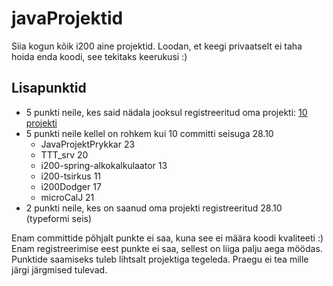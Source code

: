 # javaProjektid

Siia kogun kõik i200 aine projektid. Loodan, et keegi privaatselt ei taha hoida enda koodi, see tekitaks keerukusi :)

## Lisapunktid

- 5 punkti neile, kes said nädala jooksul registreeritud oma projekti: [10 projekti](https://github.com/KristerV/javaProjektid/commit/162fca4bd038b2ddcc3344309454cbf935e17c54)
- 5 punkti neile kellel on rohkem kui 10 committi seisuga 28.10
   - JavaProjektPrykkar 23
   - TTT_srv 20
   - i200-spring-alkokalkulaator 13
   - i200-tsirkus 11
   - i200Dodger 17
   - microCalJ 21
- 2 punkti neile, kes on saanud oma projekti registreeritud 28.10 (typeformi seis)

Enam committide põhjalt punkte ei saa, kuna see ei määra koodi kvaliteeti :)
Enam registreerimise eest punkte ei saa, sellest on liiga palju aega möödas.
Punktide saamiseks tuleb lihtsalt projektiga tegeleda. Praegu ei tea mille järgi järgmised tulevad.
